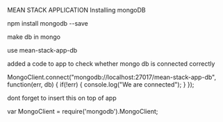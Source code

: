 MEAN STACK APPLICATION
Installing mongoDB

npm install mongodb --save

make db in mongo 

use mean-stack-app-db

added a code to app to check whether mongo db is connected correctly

MongoClient.connect("mongodb://localhost:27017/mean-stack-app-db", function(err, db) {
  if(!err) {
    console.log("We are connected");
  }
});


dont forget to  insert  this on top of app

var MongoClient = require('mongodb').MongoClient;
